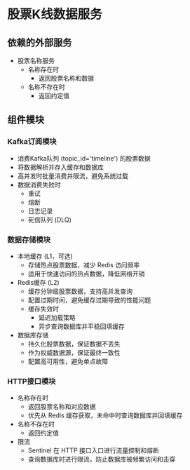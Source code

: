 # 股票K线数据服务

## 依赖的外部服务
- 股票名称服务
  - 名称存在时
    - 返回股票名称和数据
  - 名称不存在时
    - 返回约定值

## 组件模块
### Kafka订阅模块
- 消费Kafka队列 (topic_id='timeline') 的股票数据  
- 将数据解析并存入缓存和数据库  
- 高并发时批量消费并限流，避免系统过载  
- 数据消费失败时  
  - 重试  
  - 熔断  
  - 日志记录  
  - 死信队列 (DLQ)  

### 数据存储模块
- 本地缓存 (L1，可选)  
  - 存储热点股票数据，减少 Redis 访问频率  
  - 适用于快速访问的热点数据，降低网络开销  
- Redis缓存 (L2)  
  - 缓存分钟级股票数据，支持高并发查询  
  - 配置过期时间，避免缓存过期导致的性能问题  
  - 缓存失效时  
    - 延迟加载策略  
    - 异步查询数据库并平稳回填缓存  
- 数据库存储  
  - 持久化股票数据，保证数据不丢失  
  - 作为权威数据源，保证最终一致性  
  - 配置高可用性，避免单点故障  

### HTTP接口模块
- 名称存在时  
  - 返回股票名称和对应数据  
  - 优先从 Redis 缓存获取，未命中时查询数据库并回填缓存  
- 名称不存在时  
  - 返回约定值  
- 限流  
  - Sentinel 在 HTTP 接口入口进行流量控制和熔断  
  - 查询数据库时进行限流，防止数据库被频繁访问和击穿
